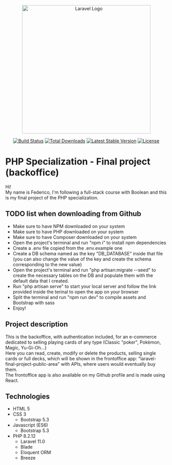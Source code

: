 <p align="center"><a href="https://laravel.com" target="_blank"><img src="https://raw.githubusercontent.com/laravel/art/master/logo-lockup/5%20SVG/2%20CMYK/1%20Full%20Color/laravel-logolockup-cmyk-red.svg" width="400" alt="Laravel Logo"></a></p>

<p align="center">
<a href="https://github.com/laravel/framework/actions"><img src="https://github.com/laravel/framework/workflows/tests/badge.svg" alt="Build Status"></a>
<a href="https://packagist.org/packages/laravel/framework"><img src="https://img.shields.io/packagist/dt/laravel/framework" alt="Total Downloads"></a>
<a href="https://packagist.org/packages/laravel/framework"><img src="https://img.shields.io/packagist/v/laravel/framework" alt="Latest Stable Version"></a>
<a href="https://packagist.org/packages/laravel/framework"><img src="https://img.shields.io/packagist/l/laravel/framework" alt="License"></a>
</p>

# PHP Specialization - Final project (backoffice)

Hi!
<br />
My name is Federico, I'm following a full-stack course with Boolean and this is my final project of the PHP specialization.


## TODO list when downloading from Github

- Make sure to have NPM downloaded on your system
- Make sure to have PHP downloaded on your system
- Make sure to have Composer downloaded on your system
- Open the project's terminal and run "npm i" to install npm dependencies
- Create a .env file copied from the .env.example one
- Create a DB schema named as the key "DB_DATABASE" inside that file (you can also change the value of the key and create the schema corresponding to the new value)
- Open the project's terminal and run "php artisan:migrate --seed" to create the necessary tables on the DB and populate them with the default data that I created.
- Run "php artisan serve" to start your local server and follow the link provided inside the terinal to open the app on your browser
- Split the terminal and run "npm run dev" to compile assets and Bootstrap with sass
- Enjoy!

## Project description

This is the backoffice, with authentication included, for an e-commerce dedicated to selling playing cards of any type (Classic "poker", Pokèmon, Magic, Yu-Gi-Oh...)
<br />
Here you can read, create, modify or delete the products, selling single cards or full decks, which will be shown in the frontoffice app: "laravel-final-project-public-area" with APIs, where users would eventually buy them.
<br />
The frontoffice app is also available on my Github profile and is made using React.

## Technologies
- HTML 5
- CSS 3
    - Bootstrap 5.3
- Javascript (ES6)
    - Bootstrap 5.3
- PHP 8.2.12
    - Laravel 11.0
    - Blade
    - Eloquent ORM
    - Breeze